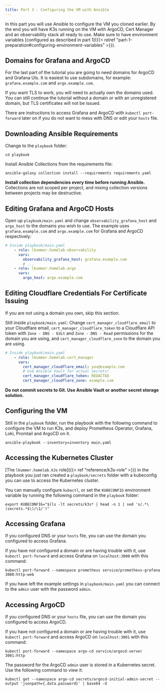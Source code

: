 ```yaml
---
title: Part 3 - Configuring the VM with Ansible
---
```


In this part you will use Ansible to configure the VM you cloned earlier.
By the end you will have K3s running on the VM with ArgoCD, Cert Manager and an observability stack all ready to use.
Make sure to have environment variables [configured as described in part 1]({{< relref "part-1-preparation#configuring-environment-variables" >}}).

## Domains for Grafana and ArgoCD

For the last part of the tutorial you are going to need domains for ArgoCD and Grafana UIs.
It is easiest to use subdomains, for example: `grafana.example.com` and `argo.example.com`.

If you want TLS to work, you will need to actually own the domains used.
You can still continue the tutorial without a domain or with an unregistered domain, but TLS certificates will not be issued.

There are instructions to access Grafana and ArgoCD with `kubectl port-forward` later on if you do not want to mess with DNS or edit your `hosts` file.

## Downloading Ansible Requirements

Change to the `playbook` folder:

```
cd playbook
```

Install Ansible Collections from the requirements file:

```
ansible-galaxy collection install --requirements requirements.yaml
```

**Install collection dependencies every time before running Ansible.**
Collections are not scoped per project, and mixing collection versions between projects may be destructive.

## Editing Grafana and ArgoCD Hosts

Open up `playbook/main.yaml` and change `observability_grafana_host` and `argo_host` to the domains you wish to use.
The example uses `grafana.example.com` and `argo.example.com` for Grafana and ArgoCD respectively:

```yaml
# Inside playbook/main.yaml
    - role: lkummer.homelab.observability
      vars:
        observability_grafana_host: grafana.example.com
        # ...
    - role: lkummer.homelab.argo
      vars:
        argo_host: argo.example.com
```

## Editing Cloudflare Credentials For Certificate Issuing

If you are not using a domain you own, skip this section.

Still inside `playbook/main.yaml`: Change `cert_manager_cloudflare_email` to your Cloudflare email, `cert_manager_cloudflare_token` to a Cloudflare API token with `Zone - DNS - Edit` and `Zone - DNS - Read` permissions for the domain you are using, and `cert_manager_cloudflare_zone` to the domain you are using.

```yaml
# Inside playbook/main.yaml
    - role: lkummer.homelab.cert_manager
      vars:
        cert_manager_cloudflare_email: you@example.com
        # Use Ansible Vault for actual secrets!
        cert_manager_cloudflare_token: REDACTED
        cert_manager_cloudflare_zone: example.com
```

**Do not commit secrets to Git. Use Ansible Vault or another secret storage solution.**

## Configuring the VM

Still in the `playbook` folder,
run the playbook with the following command to configure the VM to run K3s, and deploy Prometheus Operator, Grafana, Loki, Promtail and ArgoCD on it.

```
ansible-playbook --inventory=inventory main.yaml
```

## Accessing the Kubernetes Cluster

[The `lkummer.homelab.k3s` role]({{< ref "reference/k3s-role" >}}) in the playbook you just ran created a `playbook/secrets` folder with a kubeconfig you can use to access the Kubernetes cluster.

You can manually configure `kubectl`, or set the `KUBECONFIG` environment variable by running the following command in the `playbook` folder:

```
export KUBECONFIG="$(ls -lt secrets/k3s* | head -n 1 | sed 's/.*\(secrets.*$\)/\1/')"
```

## Accessing Grafana

If you configured DNS or your `hosts` file, you can use the domain you configured to access Grafana.

If you have not configured a domain or are having trouble with it, use `kubectl port-forward` and access Grafana on `localhost:3000` with this command:

```
kubectl port-forward --namespace prometheus service/prometheus-grafana 3000:http-web
```

If you have left the example settings in `playbook/main.yaml` you can connect to the `admin` user with the password `admin`.

## Accessing ArgoCD

If you configured DNS or your `hosts` file, you can use the domain you configured to access ArgoCD.

If you have not configured a domain or are having trouble with it, use `kubectl port-forward` and access ArgoCD on `localhost:3001` with this command:

```
kubectl port-forward --namespace argo-cd service/argocd-server 3001:http
```

The password for the ArgoCD `admin` user is stored in a Kubernetes secret. Use the following command to view it:

```
kubectl get --namespace argo-cd secrets/argocd-initial-admin-secret --output 'jsonpath={.data.password}' | base64 -d
```
